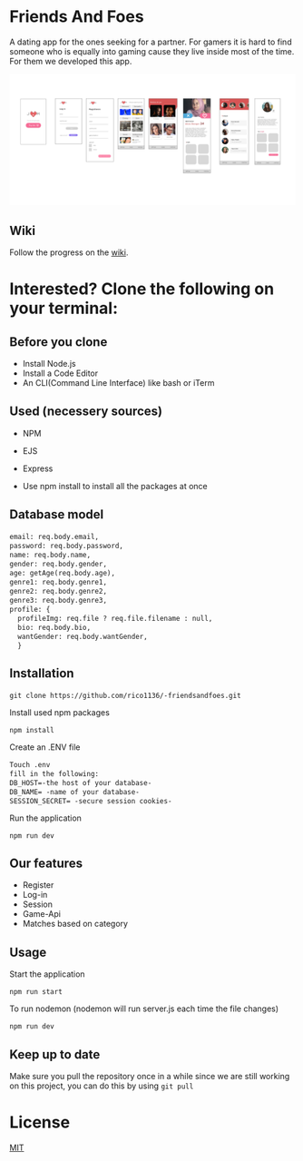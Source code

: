 # Friends And Foes

A dating app for the ones seeking for a partner. For gamers it is hard to find someone who is equally into gaming cause they live inside most of the time. For them we developed this app.

![Wireflow app](https://github.com/joanpadolina/Project_Tech/blob/master/documentatie/Jome-branding-sketch.png)

## Wiki

Follow the progress on the [wiki](https://github.com/rico1136/-friendsAndFoes/wiki).

# Interested? Clone the following on your terminal:

## Before you clone

* Install Node.js
* Install a Code Editor
* An CLI(Command Line Interface) like bash or iTerm

## Used (necessery sources)

* NPM
* EJS
* Express

* Use npm install to install all the packages at once

## Database model

```
email: req.body.email,
password: req.body.password,
name: req.body.name,
gender: req.body.gender,
age: getAge(req.body.age),
genre1: req.body.genre1,
genre2: req.body.genre2,
genre3: req.body.genre3,
profile: {
  profileImg: req.file ? req.file.filename : null,
  bio: req.body.bio,
  wantGender: req.body.wantGender,
  }
```

## Installation

```
git clone https://github.com/rico1136/-friendsandfoes.git
```

Install used npm packages
```
npm install
```
Create an .ENV file
```
Touch .env
fill in the following:
DB_HOST=-the host of your database-
DB_NAME= -name of your database- 
SESSION_SECRET= -secure session cookies-
```
Run the application
```
npm run dev
```


## Our features
- Register
- Log-in
- Session
- Game-Api
- Matches based on category

## Usage
Start the application
```
npm run start
```
To run nodemon (nodemon will run server.js each time the file changes)
```
npm run dev
```
## Keep up to date
Make sure you pull the repository once in a while since we are still working on this project, you can do this by using ```git pull```

# License
[MIT](https://github.com/rico1136/-friendsandfoes/blob/master/LICENSE)
